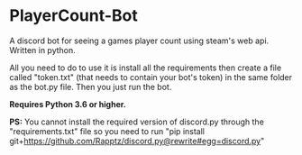 # PlayerCount-Bot
A discord bot for seeing a games player count using steam's web api. Written in python.

All you need to do to use it is install all the requirements then create a file called "token.txt" (that needs to contain your bot's token) in the same folder as the bot.py file. Then you just run the bot.

**Requires Python 3.6 or higher.**

**PS:** You cannot install the required version of discord.py through the "requirements.txt" file so you need to run "pip install git+https://github.com/Rapptz/discord.py@rewrite#egg=discord.py"
